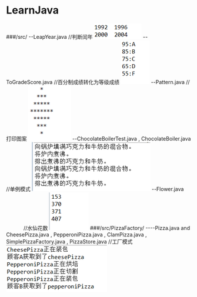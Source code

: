 # LearnJava
###/src/
--LeapYear.java               //判断闰年
![image](https://raw.githubusercontent.com/905220575/LearnJava/master/img/LeapYear.png)
--ToGradeScore.java           //百分制成绩转化为等级成绩
![image](https://raw.githubusercontent.com/905220575/LearnJava/master/img/ToGradeScore.png)
--Pattern.java                //打印图案
![image](https://raw.githubusercontent.com/905220575/LearnJava/master/img/Pattern.png)
--ChocolateBoilerTest.java , ChocolateBoiler.java //单例模式
![image](https://raw.githubusercontent.com/905220575/LearnJava/master/img/ChocolateBoiler.png)
--Flower.java                 //水仙花数
![image](https://raw.githubusercontent.com/905220575/LearnJava/master/img/Flower.png)
###/src/PizzaFactory/
----Pizza.java and CheesePizza.java , PepperoniPizza.java , ClamPizza.java , SimplePizzaFactory.java , PizzaStore.java //工厂模式
![image](https://raw.githubusercontent.com/905220575/LearnJava/master/img/PizzaFactory/PizzaFactory.png)
